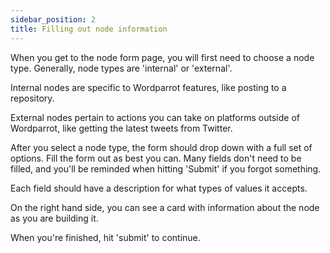 ```yaml
---
sidebar_position: 2
title: Filling out node information
---
```


When you get to the node form page, you will first need to choose a node type. Generally, node types are 'internal' or 'external'. 

Internal nodes are specific to Wordparrot features, like posting to a repository.

External nodes pertain to actions you can take on platforms outside of Wordparrot, like getting the latest tweets from Twitter.

After you select a node type, the form should drop down with a full set of options. Fill the form out as best you can. Many fields don't need to be filled, and you'll be reminded when hitting 'Submit' if you forgot something.
   
Each field should have a description for what types of values it accepts.

On the right hand side, you can see a card with information about the node as you are building it.

When you're finished, hit 'submit' to continue.